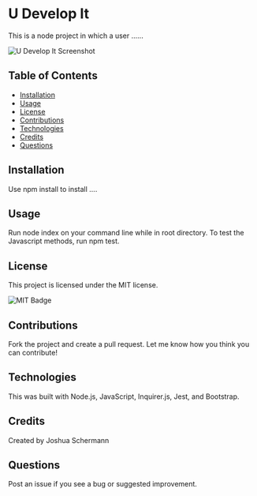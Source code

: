 # U Develop It

This is a node project in which a user ......

![U Develop It Screenshot](./images/screenshot.png)

## Table of Contents

- [Installation](#installation)
- [Usage](#usage)
- [License](#license)
- [Contributions](#contributions)
- [Technologies](#technologies)
- [Credits](#credits)
- [Questions](#questions)

## Installation

Use npm install to install ....

## Usage

Run node index on your command line while in root directory. To test the Javascript methods, run npm test.

## License

This project is licensed under the MIT license.

![MIT Badge](https://img.shields.io/npm/l/f)

## Contributions

Fork the project and create a pull request. Let me know how you think you can contribute!

## Technologies

This was built with Node.js, JavaScript, Inquirer.js, Jest, and Bootstrap.

## Credits

Created by Joshua Schermann

## Questions

Post an issue if you see a bug or suggested improvement.

